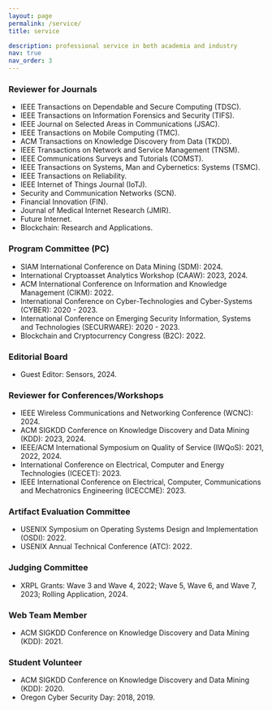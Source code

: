 ```yaml
---
layout: page
permalink: /service/
title: service

description: professional service in both academia and industry
nav: true
nav_order: 3
---
```


### Reviewer for Journals

- IEEE Transactions on Dependable and Secure Computing (TDSC).
- IEEE Transactions on Information Forensics and Security (TIFS).
- IEEE Journal on Selected Areas in Communications (JSAC).
- IEEE Transactions on Mobile Computing (TMC).
- ACM Transactions on Knowledge Discovery from Data (TKDD).
- IEEE Transactions on Network and Service Management (TNSM).
- IEEE Communications Surveys and Tutorials (COMST).
- IEEE Transactions on Systems, Man and Cybernetics: Systems (TSMC).
- IEEE Transactions on Reliability.
- IEEE Internet of Things Journal (IoTJ).
- Security and Communication Networks (SCN).
- Financial Innovation (FIN).
- Journal of Medical Internet Research (JMIR).
- Future Internet.
- Blockchain: Research and Applications.

### Program Committee (PC)

- SIAM International Conference on Data Mining (SDM): 2024.
- International Cryptoasset Analytics Workshop (CAAW): 2023, 2024.
- ACM International Conference on Information and Knowledge Management (CIKM): 2022.
- International Conference on Cyber-Technologies and Cyber-Systems (CYBER): 2020 - 2023.
- International Conference on Emerging Security Information, Systems and Technologies (SECURWARE): 2020 - 2023.
- Blockchain and Cryptocurrency Congress (B2C): 2022.
  
### Editorial Board

- Guest Editor: Sensors, 2024.

### Reviewer for Conferences/Workshops

- IEEE Wireless Communications and Networking Conference (WCNC): 2024.
- ACM SIGKDD Conference on Knowledge Discovery and Data Mining (KDD): 2023, 2024.
- IEEE/ACM International Symposium on Quality of Service (IWQoS): 2021, 2022, 2024.
- International Conference on Electrical, Computer and Energy Technologies (ICECET): 2023.
- IEEE International Conference on Electrical, Computer, Communications and Mechatronics Engineering (ICECCME): 2023.

### Artifact Evaluation Committee
- USENIX Symposium on Operating Systems Design and Implementation (OSDI): 2022.
- USENIX Annual Technical Conference (ATC): 2022.

### Judging Committee
- XRPL Grants: Wave 3 and Wave 4, 2022; Wave 5, Wave 6, and Wave 7, 2023; Rolling Application, 2024.

### Web Team Member

- ACM SIGKDD Conference on Knowledge Discovery and Data Mining (KDD): 2021.

### Student Volunteer

- ACM SIGKDD Conference on Knowledge Discovery and Data Mining (KDD): 2020.
- Oregon Cyber Security Day: 2018, 2019.